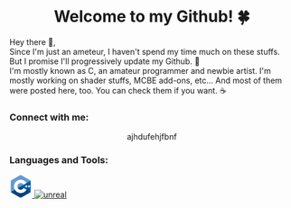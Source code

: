 <h1 align="center">Welcome to my Github! 🍀</h1>
Hey there 👋,<br>
Since I'm just an ameteur, I haven't spend my time much on these stuffs. But I promise I'll progressively update my Github. 🌟<br>
I'm mostly known as C, an amateur programmer and newbie artist. I'm mostly working on shader stuffs, MCBE add-ons, etc... And most of them were posted here, too. You can check them if you want. ☕


<h3 align="left">Connect with me:</h3>
<p align="center">ajhdufehjfbnf
</p>

<h3 align="left">Languages and Tools:</h3>
<p align="left"> <a href="https://www.w3schools.com/cpp/" target="_blank" rel="noreferrer"> <img src="https://raw.githubusercontent.com/devicons/devicon/master/icons/cplusplus/cplusplus-original.svg" alt="cplusplus" width="40" height="40"/> </a> <a href="https://unrealengine.com/" target="_blank" rel="noreferrer"> <img src="https://raw.githubusercontent.com/kenangundogan/fontisto/036b7eca71aab1bef8e6a0518f7329f13ed62f6b/icons/svg/brand/unreal-engine.svg" alt="unreal" width="40" height="40"/> </a> </p>
